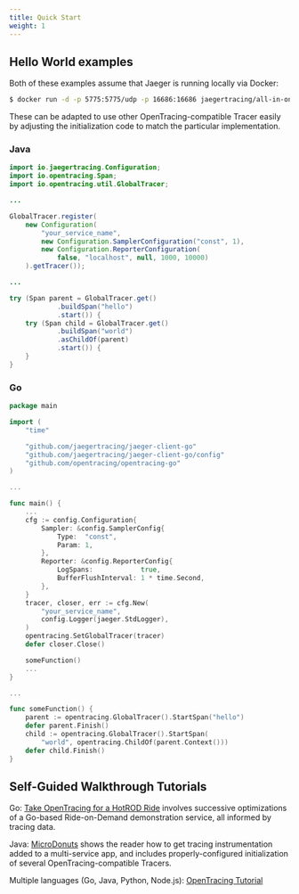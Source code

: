 ```yaml
---
title: Quick Start
weight: 1
---
```


## Hello World examples

Both of these examples assume that Jaeger is running locally via Docker:

```sh
$ docker run -d -p 5775:5775/udp -p 16686:16686 jaegertracing/all-in-one:latest
```

These can be adapted to use other OpenTracing-compatible Tracer easily by adjusting the initialization code to match the particular implementation.

### Java

```java
import io.jaegertracing.Configuration;
import io.opentracing.Span;
import io.opentracing.util.GlobalTracer;

...

GlobalTracer.register(
    new Configuration(
        "your_service_name",
        new Configuration.SamplerConfiguration("const", 1),
        new Configuration.ReporterConfiguration(
            false, "localhost", null, 1000, 10000)
    ).getTracer());

...

try (Span parent = GlobalTracer.get()
            .buildSpan("hello")
            .start()) {
    try (Span child = GlobalTracer.get()
            .buildSpan("world")
            .asChildOf(parent)
            .start()) {
    }
}
```

### Go

```go
package main

import (
	"time"

	"github.com/jaegertracing/jaeger-client-go"
	"github.com/jaegertracing/jaeger-client-go/config"
	"github.com/opentracing/opentracing-go"
)

...

func main() {
	...
	cfg := config.Configuration{
		Sampler: &config.SamplerConfig{
			Type:  "const",
			Param: 1,
		},
		Reporter: &config.ReporterConfig{
			LogSpans:            true,
			BufferFlushInterval: 1 * time.Second,
		},
	}
	tracer, closer, err := cfg.New(
		"your_service_name",
		config.Logger(jaeger.StdLogger),
	)
	opentracing.SetGlobalTracer(tracer)
	defer closer.Close()

	someFunction()
	...
}

...

func someFunction() {
	parent := opentracing.GlobalTracer().StartSpan("hello")
	defer parent.Finish()
	child := opentracing.GlobalTracer().StartSpan(
		"world", opentracing.ChildOf(parent.Context()))
	defer child.Finish()
}
```

## Self-Guided Walkthrough Tutorials

Go: [Take OpenTracing for a HotROD Ride](https://medium.com/opentracing/take-opentracing-for-a-hotrod-ride-f6e3141f7941) involves successive optimizations of a Go-based Ride-on-Demand demonstration service, all informed by tracing data.

Java: [MicroDonuts](https://github.com/opentracing-contrib/java-opentracing-walkthrough) shows the reader how to get tracing instrumentation added to a multi-service app, and includes properly-configured initialization of several OpenTracing-compatible Tracers.

Multiple languages (Go, Java, Python, Node.js): [OpenTracing Tutorial](https://github.com/yurishkuro/opentracing-tutorial)


